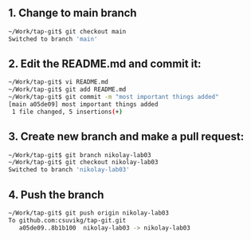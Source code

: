 ## 1. Change to main branch
```bash
~/Work/tap-git$ git checkout main
Switched to branch 'main'
```
## 2. Edit the README.md and commit it:
```bash
~/Work/tap-git$ vi README.md 
~/Work/tap-git$ git add README.md 
~/Work/tap-git$ git commit -m "most important things added"
[main a05de09] most important things added
 1 file changed, 5 insertions(+)
```
## 3. Create new branch and make a pull request:
```bash
~/Work/tap-git$ git branch nikolay-lab03
~/Work/tap-git$ git checkout nikolay-lab03
Switched to branch 'nikolay-lab03'
```
## 4. Push the branch
```bash
~/Work/tap-git$ git push origin nikolay-lab03
To github.com:csuvikg/tap-git.git
   a05de09..8b1b100  nikolay-lab03 -> nikolay-lab03
```